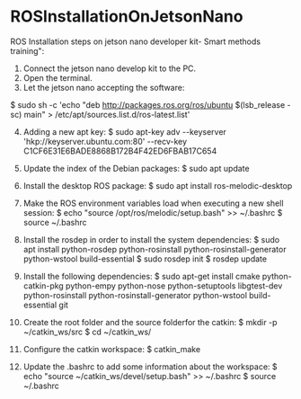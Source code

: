 # ROSInstallationOnJetsonNano
ROS Installation steps on jetson nano developer kit- Smart methods training":

1.	Connect the jetson nano develop kit to the PC.
2.	Open the terminal.
3.	Let the jetson nano accepting the software: 

$ sudo sh -c 'echo "deb http://packages.ros.org/ros/ubuntu $(lsb_release -sc) main" > /etc/apt/sources.list.d/ros-latest.list'   

4.	Adding a new apt key:
$ sudo apt-key adv --keyserver 'hkp://keyserver.ubuntu.com:80' --recv-key C1CF6E31E6BADE8868B172B4F42ED6FBAB17C654

5.	Update the index of the Debian packages:
$ sudo apt update

6.	Install the desktop ROS package:
$ sudo apt install ros-melodic-desktop

7.	Make the ROS environment variables load when executing a new shell session:
$ echo "source /opt/ros/melodic/setup.bash" >> ~/.bashrc 
$ source ~/.bashrc

8.	Install the rosdep in order to install the system dependencies:
$ sudo apt install python-rosdep python-rosinstall python-rosinstall-generator python-wstool build-essential
$ sudo rosdep init 
$ rosdep update

9.	Install the following dependencies:
$ sudo apt-get install cmake python-catkin-pkg python-empy python-nose python-setuptools libgtest-dev python-rosinstall python-rosinstall-generator python-wstool build-essential git

10.	Create the root folder and the source folderfor the catkin:
$ mkdir -p ~/catkin_ws/src 
$ cd ~/catkin_ws/

11.	Configure the catkin workspace:
$ catkin_make

12.	Update the .bashrc to add some information about the workspace:
$ echo "source ~/catkin_ws/devel/setup.bash" >> ~/.bashrc 
$ source ~/.bashrc

